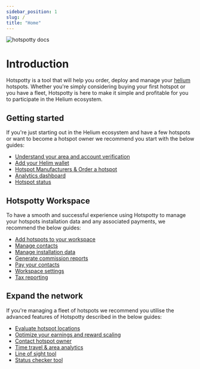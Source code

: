 ```yaml
---
sidebar_position: 1
slug: /
title: "Home"
---
```


![hotspotty docs](/img/hotspotty_docs.png)

# Introduction

Hotspotty is a tool that will help you order, deploy and manage your [helium](https://www.helium.com/) hotspots. Whether you're simply considering buying your first hotspot or you have a fleet, Hotspotty is here to make it simple and profitable for you to participate in the Helium ecosystem.

## Getting started

If you're just starting out in the Helium ecosystem and have a few hotspots or want to become a hotspot owner we recommend you start with the below guides:

- [Understand your area and account verification](./getting-started/understand-your-area-and-account-verification.md)
- [Add your Helim wallet](./getting-started/add-your-helium-wallet.md)
- [Hotspot Manufacturers & Order a hotspot](./getting-started/order-a-hotspot.md)
- [Analytics dashboard](./getting-started/analytics-dashboard.md)
- [Hotspot status](./getting-started/hotspot-status.md)

## Hotspotty Workspace

To have a smooth and successful experience using Hotspotty to manage your hotspots installation data and any associated payments, we recommend the below guides:

- [Add hotspots to your workspace](./hotspotty-workspace/add-hotspot)
- [Manage contacts](./hotspotty-workspace/manage-contacts)
- [Manage installation data](./hotspotty-workspace/manage-installation-data)
- [Generate commission reports](./hotspotty-workspace/generate-commission-reports)
- [Pay your contacts](./hotspotty-workspace/pay-your-contacts)
- [Workspace settings](./hotspotty-workspace/settings)
- [Tax reporting](./hotspotty-workspace/tax-reporting)

## Expand the network

If you're managing a fleet of hotspots we recommend you utilise the advanced features of Hotspotty described in the below guides:

- [Evaluate hotspot locations](./expand-the-network/evaluate-hotspot-locations.md)
- [Optimize your earnings and reward scaling](./expand-the-network/optimize-your-earnings-and-reward-scaling.md)
- [Contact hotspot owner](./expand-the-network/contact-hotspot-owner.md)
- [Time travel & area analytics](./expand-the-network/time-travel.md)
- [Line of sight tool](./expand-the-network/line-of-sight.md)
- [Status checker tool](./expand-the-network/status-checker.md)
